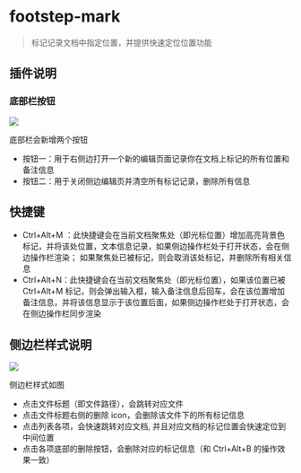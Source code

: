 # footstep-mark

> 标记记录文档中指定位置，并提供快速定位位置功能

## 插件说明

### 底部栏按钮

![](https://qiniu.img.chenkai.xyz/footstep-mark.png)

底部栏会新增两个按钮

- 按钮一：用于右侧边打开一个新的编辑页面记录你在文档上标记的所有位置和备注信息
- 按钮二：用于关闭侧边编辑页并清空所有标记记录，删除所有信息

## 快捷键

- Ctrl+Alt+M ：此快捷键会在当前文档聚焦处（即光标位置）增加高亮背景色标记，并将该处位置，文本信息记录，如果侧边操作栏处于打开状态，会在侧边操作栏渲染； 如果聚焦处已被标记，则会取消该处标记，并删除所有相关信息
- Ctrl+Alt+N：此快捷键会在当前文档聚焦处（即光标位置），如果该位置已被 Ctrl+Alt+M 标记，则会弹出输入框，输入备注信息后回车，会在该位置增加备注信息，并将该信息显示于该位置后面，如果侧边操作栏处于打开状态，会在侧边操作栏同步渲染

## 侧边栏样式说明

![](https://qiniu.img.chenkai.xyz/footstep202121111.png)

侧边栏样式如图

- 点击文件标题（即文件路径），会跳转对应文件
- 点击文件标题右侧的删除 icon，会删除该文件下的所有标记信息
- 点击列表各项，会快速跳转对应文档, 并且对应文档的标记位置会快速定位到中间位置
- 点击各项底部的删除按钮，会删除对应的标记信息（和 Ctrl+Alt+B 的操作效果一致）
